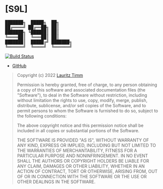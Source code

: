 [S9L]
================================================================================

<pre>
███████╗  █████╗  ██╗
██╔════╝ ██╔══██╗ ██║
███████╗ ╚██████║ ██║
╚════██║  ╚═══██║ ██║
███████║  █████╔╝ ███████╗
╚══════╝  ╚════╝  ╚══════╝
</pre>

[![Build Status](https://github.com/s9latimm/s9l/workflows/Build/badge.svg?branch=master)](https://github.com/s9latimm/s9l/actions?query=branch%3Amaster)

- [GitHub](https://github.com/s9latimm/s9l)

> Copyright (c) 2022 [Lauritz Timm](https://github.com/s9latimm)
>
> Permission is hereby granted, free of charge, to any person obtaining a copy
>  of this software and associated documentation files (the "Software"), to deal
>  in the Software without restriction, including without limitation the rights
>  to use, copy, modify, merge, publish, distribute, sublicense, and/or sell
>  copies of the Software, and to permit persons to whom the Software is
>  furnished to do so, subject to the following conditions:
>
> The above copyright notice and this permission notice shall be included in all 
>  copies or substantial portions of the Software.
>
> THE SOFTWARE IS PROVIDED "AS IS", WITHOUT WARRANTY OF ANY KIND, EXPRESS OR
>  IMPLIED, INCLUDING BUT NOT LIMITED TO THE WARRANTIES OF MERCHANTABILITY,
>  FITNESS FOR A PARTICULAR PURPOSE AND NONINFRINGEMENT. IN NO EVENT SHALL THE
>  AUTHORS OR COPYRIGHT HOLDERS BE LIABLE FOR ANY CLAIM, DAMAGES OR OTHER
>  LIABILITY, WHETHER IN AN ACTION OF CONTRACT, TORT OR OTHERWISE, ARISING FROM,
>  OUT OF OR IN CONNECTION WITH THE SOFTWARE OR THE USE OR OTHER DEALINGS IN THE
>  SOFTWARE.
